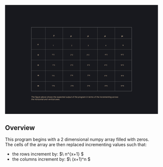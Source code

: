 <img src="./output/table.png">

## Overview
This program begins with a 2 dimensional numpy array filled with zeros. The cells of the array are then replaced incrementing values such that:
- the rows increment by: $\ n^{x+1} \$
- the columns increment by: $\ (x+1)^n \$